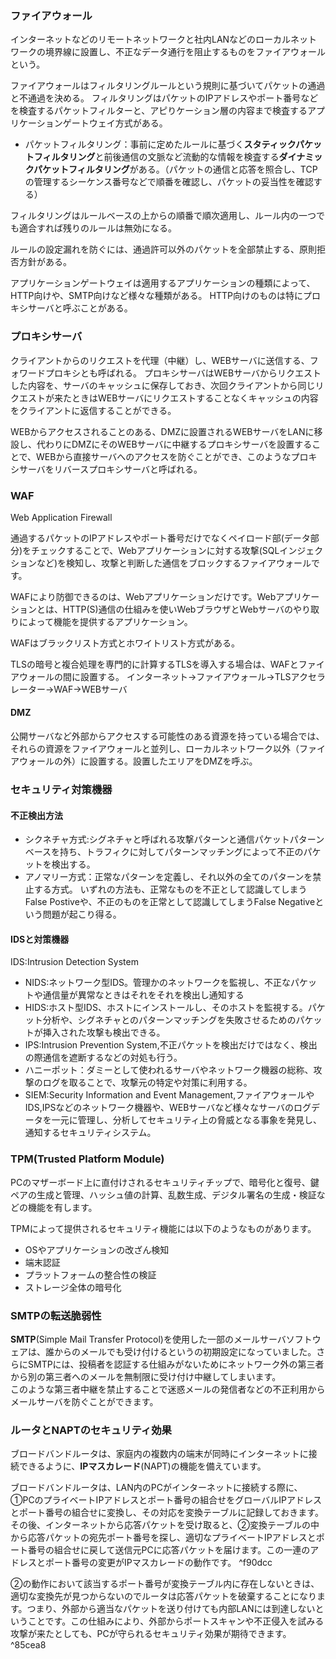 ### ファイアウォール
インターネットなどのリモートネットワークと社内LANなどのローカルネットワークの境界線に設置し、不正なデータ通行を阻止するものをファイアウォールという。

ファイアウォールはフィルタリングルールという規則に基づいてパケットの通過と不通過を決める。
フィルタリングはパケットのIPアドレスやポート番号などを検査するパケットフィルターと、アピりケーション層の内容まで検査するアプリケーションゲートウェイ方式がある。
- パケットフィルタリング：事前に定めたルールに基づく**スタティックパケットフィルタリング**と前後通信の文脈など流動的な情報を検査する**ダイナミックパケットフィルタリング**がある。（パケットの通信と応答を照合し、TCPの管理するシーケンス番号などで順番を確認し、パケットの妥当性を確認する）

フィルタリングはルールベースの上からの順番で順次適用し、ルール内の一つでも適合すれば残りのルールは無効になる。

ルールの設定漏れを防ぐには、通過許可以外のパケットを全部禁止する、原則拒否方針がある。

アプリケーションゲートウェイは適用するアプリケーションの種類によって、HTTP向けや、SMTP向けなど様々な種類がある。
HTTP向けのものは特にプロキシサーバと呼ぶことがある。
### プロキシサーバ
クライアントからのリクエストを代理（中継）し、WEBサーバに送信する、フォワードプロキシとも呼ばれる。
プロキシサーバはWEBサーバからリクエストした内容を、サーバのキャッシュに保存しておき、次回クライアントから同じリクエストが来たときはWEBサーバにリクエストすることなくキャッシュの内容をクライアントに返信することができる。

WEBからアクセスされることのある、DMZに設置されるWEBサーバをLANに移設し、代わりにDMZにそのWEBサーバに中継するプロキシサーバを設置することで、WEBから直接サーバへのアクセスを防ぐことができ、このようなプロキシサーバをリバースプロキシサーバと呼ばれる。

### WAF
Web Application Firewall

通過するパケットのIPアドレスやポート番号だけでなくペイロード部(データ部分)をチェックすることで、Webアプリケーションに対する攻撃(SQLインジェクションなど)を検知し、攻撃と判断した通信をブロックするファイアウォールです。

WAFにより防御できるのは、Webアプリケーションだけです。Webアプリケーションとは、HTTP(S)通信の仕組みを使いWebブラウザとWebサーバのやり取りによって機能を提供するアプリケーション。

WAFはブラックリスト方式とホワイトリスト方式がある。

TLSの暗号と複合処理を専門的に計算するTLSを導入する場合は、WAFとファイアウォールの間に設置する。
インターネット->ファイアウォール->TLSアクセラレーター->WAF->WEBサーバ


#### DMZ
公開サーバなど外部からアクセスする可能性のある資源を持っている場合では、それらの資源をファイアウォールと並列し、ローカルネットワーク以外（ファイアウォールの外）に設置する。設置したエリアをDMZを呼ぶ。

### セキュリティ対策機器

#### 不正検出方法
- シクネチャ方式:シグネチャと呼ばれる攻撃パターンと通信パケットパターンベースを持ち、トラフィクに対してパターンマッチングによって不正のパケットを検出する。
- アノマリー方式：正常なパターンを定義し、それ以外の全てのパターンを禁止する方式。
いずれの方法も、正常なものを不正として認識してしまうFalse Postiveや、不正のものを正常として認識してしまうFalse Negativeという問題が起こり得る。

#### IDSと対策機器
IDS:Intrusion Detection System
- NIDS:ネットワーク型IDS。管理かのネットワークを監視し、不正なパケットや通信量が異常なときはそれをそれを検出し通知する
- HIDS:ホスト型IDS、ホストにインストールし、そのホストを監視する。パケット分析や、シグネチャとのパターンマッチングを失敗させるためのパケットが挿入された攻撃も検出できる。
- IPS:Intrusion Prevention System,不正パケットを検出だけではなく、検出の際通信を遮断するなどの対処も行う。
- ハニーポット：ダミーとして使われるサーバやネットワーク機器の総称、攻撃のログを取ることで、攻撃元の特定や対策に利用する。
- SIEM:Security Information and Event Management,ファイアウォールや IDS,IPSなどのネットワーク機器や、WEBサーバなど様々なサーバのログデータを一元に管理し、分析してセキュリティ上の脅威となる事象を発見し、通知するセキュリティシステム。

### **TPM**(Trusted Platform Module)
 PCのマザーボード上に直付けされるセキュリティチップで、暗号化と復号、鍵ペアの生成と管理、ハッシュ値の計算、乱数生成、デジタル署名の生成・検証などの機能を有します。  
  
TPMによって提供されるセキュリティ機能には以下のようなものがあります。

- OSやアプリケーションの改ざん検知
- 端末認証
- プラットフォームの整合性の検証
- ストレージ全体の暗号化


### SMTPの転送脆弱性
**SMTP**(Simple Mail Transfer Protocol)を使用した一部のメールサーバソフトウェアは、誰からのメールでも受け付けるというの初期設定になっていました。さらにSMTPには、投稿者を認証する仕組みがないためにネットワーク外の第三者から別の第三者へのメールを無制限に受け付け中継してしまいます。  
このような第三者中継を禁止することで迷惑メールの発信者などの不正利用からメールサーバを防ぐことができます。

### ルータとNAPTのセキュリティ効果
ブロードバンドルータは、家庭内の複数内の端末が同時にインターネットに接続できるように、**IPマスカレード**(NAPT)の機能を備えています。  
  
ブロードバンドルータは、LAN内のPCがインターネットに接続する際に、①PCのプライベートIPアドレスとポート番号の組合せをグローバルIPアドレスとポート番号の組合せに変換し、その対応を変換テーブルに記録しておきます。その後、インターネットから応答パケットを受け取ると、②変換テーブルの中から応答パケットの宛先ポート番号を探し、適切なプライベートIPアドレスとポート番号の組合せに戻して送信元PCに応答パケットを届けます。この一連のアドレスとポート番号の変更がIPマスカレードの動作です。   ^f90dcc
  
②の動作において該当するポート番号が変換テーブル内に存在しないときは、適切な変換先が見つからないのでルータは応答パケットを破棄することになります。つまり、外部から適当なパケットを送り付けても内部LANには到達しないということです。この仕組みにより、外部からポートスキャンや不正侵入を試みる攻撃が来たとしても、PCが守られるセキュリティ効果が期待できます。 ^85cea8